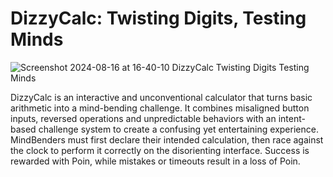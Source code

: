 # DizzyCalc: Twisting Digits, Testing Minds

![Screenshot 2024-08-16 at 16-40-10 DizzyCalc Twisting Digits Testing Minds](https://github.com/user-attachments/assets/9e6d57a7-a6ba-4070-9253-77d657458597)

DizzyCalc is an interactive and unconventional calculator that turns basic arithmetic into a mind-bending challenge. It combines misaligned button inputs, reversed operations and unpredictable behaviors with an intent-based challenge system to create a confusing yet entertaining experience. MindBenders must first declare their intended calculation, then race against the clock to perform it correctly on the disorienting interface. Success is rewarded with Poin, while mistakes or timeouts result in a loss of Poin.
